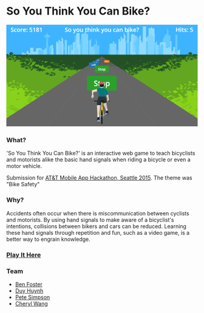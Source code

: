 # So You Think You Can Bike?

![So You Think You Can Bike? example image](https://github.com/DuyH/attbikehackathon/blob/master/example.png)


### What?
'So You Think You Can Bike?' is an interactive web game to teach bicyclists and motorists alike the basic hand signals when riding a bicycle or even a motor vehicle. 

Submission for [AT&T Mobile App Hackathon, Seattle 2015]. The theme was "Bike Safety"

### Why?
Accidents often occur when there is miscommunication between cyclists and motorists. By using hand signals to make aware of a bicyclist's intentions, collisions between bikers and cars can be reduced. Learning these hand signals through repetition and fun, such as a video game, is a better way to engrain knowledge.

### [Play It Here]

### Team
* [Ben Foster]
* [Duy Huynh]
* [Pete Simpson]
* [Cheryl Wang]

[Ben Foster]: <https://github.com/lscoolj>
[Duy Huynh]: <https://github.com/DuyH>
[Pete Simpson]: <https://github.com/ptsimpso>
[Cheryl Wang]: <#>
[AT&T Mobile App Hackathon, Seattle 2015]: <http://www.eventbrite.com/e/att-mobile-app-hackathon-seattle-tickets-17925164650>
[Play It Here]: <https://ddh.github.io/attbikehackathon>
